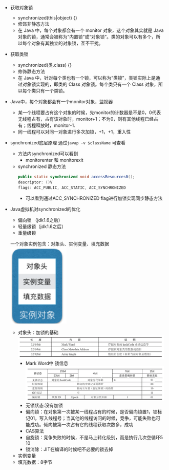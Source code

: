 - 获取对象锁
  - synchronized(this|object) {}
  - 修饰非静态方法
  - 在 Java 中，每个对象都会有一个 monitor 对象，这个对象其实就是 Java 对象的锁，通常会被称为“内置锁”或“对象锁”。类的对象可以有多个，所以每个对象有其独立的对象锁，互不干扰。
- 获取类锁
  - synchronized(类.class) {}
  - 修饰静态方法
  - 在 Java 中，针对每个类也有一个锁，可以称为“类锁”，类锁实际上是通过对象锁实现的，即类的 Class 对象锁。每个类只有一个 Class 对象，所以每个类只有一个类锁。


- Java中，每个对象都会有一个monitor对象，监视器
  - 某一个线程要占有这个对象的时候，先monitor的计数器是不是0，0代表无线程占有，占有该对象时，monitor+1；不为0，则有其他线程已经占有；线程释放时，monitor-1.
  - 同一线程可以对同一对象进行多次加锁，+1，+1，重入性
  
  
- synchronized底层原理
通过`javap -v $className` 可查看
  - 方法内synchronized可以看到
    - monitorenter 和 monitorexit 
  - synchronized 静态方法
    ```java
    public static synchronized void accessResources0();
    descriptor: ()V
    flags: ACC_PUBLIC, ACC_STATIC, ACC_SYNCHRONIZED
    ```
    - 可以看到通过ACC_SYNCHRONIZED flag进行加锁实现同步静态方法
  
- Java虚拟机对synchronized的优化
  - 偏向锁 （jdk1.6之后）
  - 轻量级锁（jdk1.6之后）
  - 重量级锁 
  
  一个对象实例包含：对象头、实例变量、填充数据
  ![](/assets/instance.png)
  - 对象头：加锁的基础
  ![](/assets/instance-header.png)
     - Mark Word中 锁信息
     ![](/assets/lock-info.png)
     - 无锁状态:没有加锁
     - 偏向锁：在对象第一次被某一线程占有的时候，是否偏向锁置1，锁标记01，写入线程号；当其他的线程访问的时候，竞争，可能失败也可能成功。倾向被第一次占有它的线程获取次数多，成功
     - CAS算法
     - 自旋锁：竞争失败的时候，不是马上转化级别，而是执行几次空循环5 10 
     - 锁消除：JIT在编译的时候吧不必要的锁去掉
  - 实例变量
  - 填充数据：8字节


  
  
  
  
  
  
  